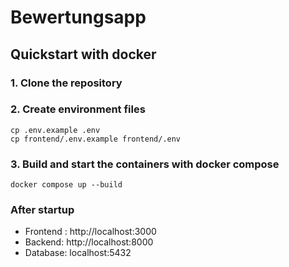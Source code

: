 # Bewertungsapp

## Quickstart with docker

### 1. Clone the repository

### 2. Create environment files

<pre lang="md"><code>cp .env.example .env
cp frontend/.env.example frontend/.env </code></pre>

### 3. Build and start the containers with docker compose

`docker compose up --build`

### After startup

- Frontend : http://localhost:3000
- Backend: http://localhost:8000
- Database: localhost:5432


